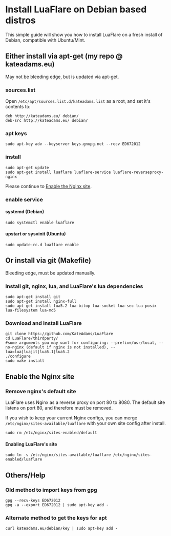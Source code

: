 # Install LuaFlare on Debian based distros
This simple guide will show you how to install LuaFlare on a fresh install of Debian, compatible with Ubuntu/Mint.

## Either install via apt-get (my repo @ kateadams.eu)

May not be bleeding edge, but is updated via apt-get.

### sources.list

Open `/etc/apt/sources.list.d/kateadams.list` as a root, and set it's contents to:

    deb http://kateadams.eu/ debian/
    deb-src http://kateadams.eu/ debian/

### apt keys

    sudo apt-key adv --keyserver keys.gnupg.net --recv ED672012

### install

    sudo apt-get update
    sudo apt-get install luaflare luaflare-service luaflare-reverseproxy-nginx

Please continue to [Enable the Nginx site](#enable-the-nginx-site).

### enable service

#### systemd (Debian)

    sudo systemctl enable luaflare

#### upstart or sysvinit (Ubuntu)

    sudo update-rc.d luaflare enable

## Or install via git (Makefile)

Bleeding edge, must be updated manually.

### Install git, nginx, lua, and LuaFlare's lua dependencies

    sudo apt-get install git
    sudo apt-get install nginx-full
    sudo apt-get install lua5.2 lua-bitop lua-socket lua-sec lua-posix lua-filesystem lua-md5

### Download and install LuaFlare

    git clone https://github.com/KateAdams/LuaFlare
    cd LuaFlare/thirdparty/
    #some arguments you may want for configuring: --prefix=/usr/local, --no-nginx (default if nginx is not installed), --lua=lua|luajit|lua5.1|lua5.2
    ./configure 
    sudo make install

## Enable the Nginx site

### Remove nginx's default site

LuaFlare uses Nginx as a reverse proxy on port 80 to 8080.  The default site listens on port 80, and therefore must be removed.

If you wish to keep your current Nginx configs, you can merge `/etc/nginx/sites-available/luaflare` with your own site config after install.

    sudo rm /etc/nginx/sites-enabled/default

#### Enabling LuaFlare's site

    sudo ln -s /etc/nginx/sites-available/luaflare /etc/nginx/sites-enabled/luaflare


## Others/Help

### Old method to import keys from gpg

	gpg --recv-keys ED672012
	gpg -a --export ED672012 | sudo apt-key add -

### Alternate method to get the keys for apt

    curl kateadams.eu/debian/key | sudo apt-key add -
